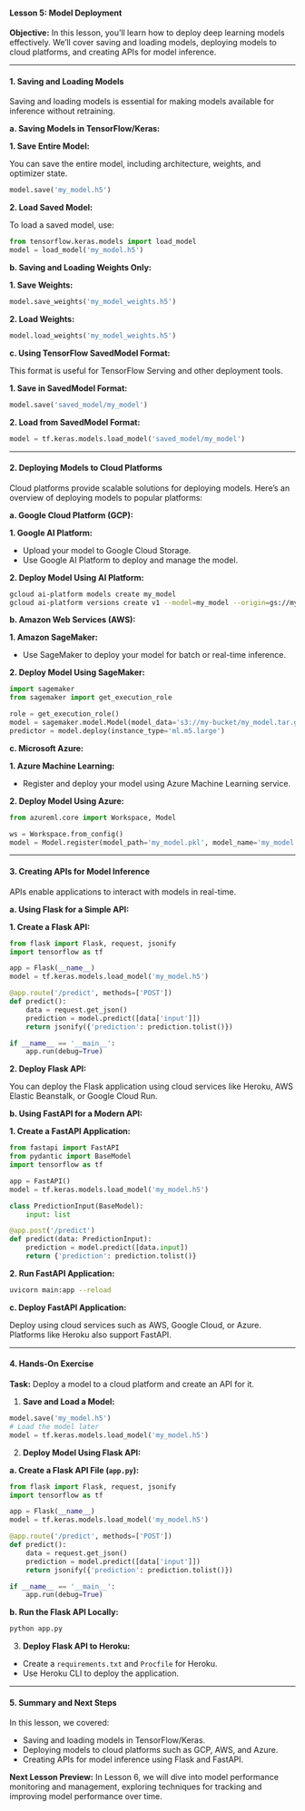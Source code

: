 #### **Lesson 5: Model Deployment**

**Objective:**
In this lesson, you’ll learn how to deploy deep learning models effectively. We’ll cover saving and loading models, deploying models to cloud platforms, and creating APIs for model inference.

---

#### **1. Saving and Loading Models**

Saving and loading models is essential for making models available for inference without retraining.

**a. Saving Models in TensorFlow/Keras:**

**1. Save Entire Model:**

You can save the entire model, including architecture, weights, and optimizer state.

```python
model.save('my_model.h5')
```

**2. Load Saved Model:**

To load a saved model, use:

```python
from tensorflow.keras.models import load_model
model = load_model('my_model.h5')
```

**b. Saving and Loading Weights Only:**

**1. Save Weights:**

```python
model.save_weights('my_model_weights.h5')
```

**2. Load Weights:**

```python
model.load_weights('my_model_weights.h5')
```

**c. Using TensorFlow SavedModel Format:**

This format is useful for TensorFlow Serving and other deployment tools.

**1. Save in SavedModel Format:**

```python
model.save('saved_model/my_model')
```

**2. Load from SavedModel Format:**

```python
model = tf.keras.models.load_model('saved_model/my_model')
```

---

#### **2. Deploying Models to Cloud Platforms**

Cloud platforms provide scalable solutions for deploying models. Here’s an overview of deploying models to popular platforms:

**a. Google Cloud Platform (GCP):**

**1. Google AI Platform:**

- Upload your model to Google Cloud Storage.
- Use Google AI Platform to deploy and manage the model.

**2. Deploy Model Using AI Platform:**

```bash
gcloud ai-platform models create my_model
gcloud ai-platform versions create v1 --model=my_model --origin=gs://my-bucket/my_model --runtime-version=2.5 --python-version=3.7
```

**b. Amazon Web Services (AWS):**

**1. Amazon SageMaker:**

- Use SageMaker to deploy your model for batch or real-time inference.

**2. Deploy Model Using SageMaker:**

```python
import sagemaker
from sagemaker import get_execution_role

role = get_execution_role()
model = sagemaker.model.Model(model_data='s3://my-bucket/my_model.tar.gz', role=role, image_uri='my-image')
predictor = model.deploy(instance_type='ml.m5.large')
```

**c. Microsoft Azure:**

**1. Azure Machine Learning:**

- Register and deploy your model using Azure Machine Learning service.

**2. Deploy Model Using Azure:**

```python
from azureml.core import Workspace, Model

ws = Workspace.from_config()
model = Model.register(model_path='my_model.pkl', model_name='my_model', workspace=ws)
```

---

#### **3. Creating APIs for Model Inference**

APIs enable applications to interact with models in real-time.

**a. Using Flask for a Simple API:**

**1. Create a Flask API:**

```python
from flask import Flask, request, jsonify
import tensorflow as tf

app = Flask(__name__)
model = tf.keras.models.load_model('my_model.h5')

@app.route('/predict', methods=['POST'])
def predict():
    data = request.get_json()
    prediction = model.predict([data['input']])
    return jsonify({'prediction': prediction.tolist()})

if __name__ == '__main__':
    app.run(debug=True)
```

**2. Deploy Flask API:**

You can deploy the Flask application using cloud services like Heroku, AWS Elastic Beanstalk, or Google Cloud Run.

**b. Using FastAPI for a Modern API:**

**1. Create a FastAPI Application:**

```python
from fastapi import FastAPI
from pydantic import BaseModel
import tensorflow as tf

app = FastAPI()
model = tf.keras.models.load_model('my_model.h5')

class PredictionInput(BaseModel):
    input: list

@app.post('/predict')
def predict(data: PredictionInput):
    prediction = model.predict([data.input])
    return {'prediction': prediction.tolist()}
```

**2. Run FastAPI Application:**

```bash
uvicorn main:app --reload
```

**c. Deploy FastAPI Application:**

Deploy using cloud services such as AWS, Google Cloud, or Azure. Platforms like Heroku also support FastAPI.

---

#### **4. Hands-On Exercise**

**Task:** Deploy a model to a cloud platform and create an API for it.

1. **Save and Load a Model:**

```python
model.save('my_model.h5')
# Load the model later
model = tf.keras.models.load_model('my_model.h5')
```

2. **Deploy Model Using Flask API:**

**a. Create a Flask API File (`app.py`):**

```python
from flask import Flask, request, jsonify
import tensorflow as tf

app = Flask(__name__)
model = tf.keras.models.load_model('my_model.h5')

@app.route('/predict', methods=['POST'])
def predict():
    data = request.get_json()
    prediction = model.predict([data['input']])
    return jsonify({'prediction': prediction.tolist()})

if __name__ == '__main__':
    app.run(debug=True)
```

**b. Run the Flask API Locally:**

```bash
python app.py
```

3. **Deploy Flask API to Heroku:**

- Create a `requirements.txt` and `Procfile` for Heroku.
- Use Heroku CLI to deploy the application.

---

#### **5. Summary and Next Steps**

In this lesson, we covered:

- Saving and loading models in TensorFlow/Keras.
- Deploying models to cloud platforms such as GCP, AWS, and Azure.
- Creating APIs for model inference using Flask and FastAPI.

**Next Lesson Preview:**
In Lesson 6, we will dive into model performance monitoring and management, exploring techniques for tracking and improving model performance over time.

